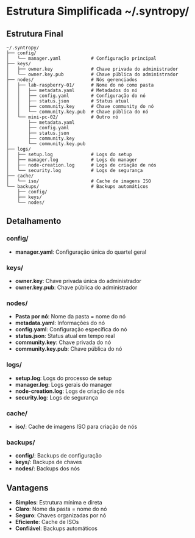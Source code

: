# Estrutura Simplificada ~/.syntropy/

## Estrutura Final
```
~/.syntropy/
├── config/
│   └── manager.yaml           # Configuração principal
├── keys/
│   ├── owner.key              # Chave privada do administrador
│   └── owner.key.pub          # Chave pública do administrador
├── nodes/                     # Nós gerenciados
│   ├── lab-raspberry-01/      # Nome do nó como pasta
│   │   ├── metadata.yaml      # Metadados do nó
│   │   ├── config.yaml        # Configuração do nó
│   │   ├── status.json        # Status atual
│   │   ├── community.key      # Chave community do nó
│   │   └── community.key.pub  # Chave pública do nó
│   └── mini-pc-02/            # Outro nó
│       ├── metadata.yaml
│       ├── config.yaml
│       ├── status.json
│       ├── community.key
│       └── community.key.pub
├── logs/
│   ├── setup.log              # Logs do setup
│   ├── manager.log            # Logs do manager
│   ├── node-creation.log      # Logs de criação de nós
│   └── security.log           # Logs de segurança
├── cache/
│   └── iso/                   # Cache de imagens ISO
└── backups/                   # Backups automáticos
    ├── config/
    ├── keys/
    └── nodes/
```

## Detalhamento

### config/
- **manager.yaml**: Configuração única do quartel geral

### keys/
- **owner.key**: Chave privada única do administrador
- **owner.key.pub**: Chave pública do administrador

### nodes/
- **Pasta por nó**: Nome da pasta = nome do nó
- **metadata.yaml**: Informações do nó
- **config.yaml**: Configuração específica do nó
- **status.json**: Status atual em tempo real
- **community.key**: Chave privada do nó
- **community.key.pub**: Chave pública do nó

### logs/
- **setup.log**: Logs do processo de setup
- **manager.log**: Logs gerais do manager
- **node-creation.log**: Logs de criação de nós
- **security.log**: Logs de segurança

### cache/
- **iso/**: Cache de imagens ISO para criação de nós

### backups/
- **config/**: Backups de configuração
- **keys/**: Backups de chaves
- **nodes/**: Backups dos nós

## Vantagens

- **Simples**: Estrutura mínima e direta
- **Claro**: Nome da pasta = nome do nó
- **Seguro**: Chaves organizadas por nó
- **Eficiente**: Cache de ISOs
- **Confiável**: Backups automáticos
